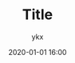 ---
title: "Title"
layout: post
date: 2020-01-01 16:00
img: snoopy.jpg
headerImage: True
tag: [Diary]
category: blog
author: ykx
description: description
---